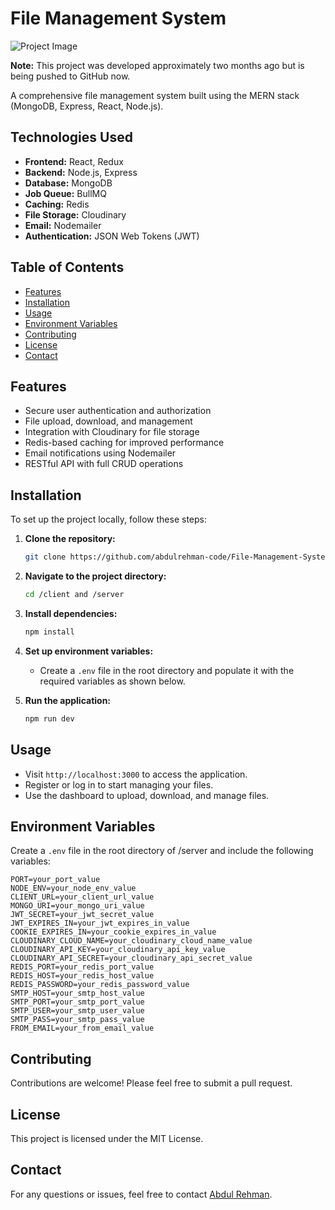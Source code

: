 # File Management System

![Project Image](https://res.cloudinary.com/dgljsrfmk/image/upload/v1727893011/lzqyovecydza15rxymdr.png)

**Note:** This project was developed approximately two months ago but is being pushed to GitHub now.

A comprehensive file management system built using the MERN stack (MongoDB, Express, React, Node.js).

## Technologies Used

- **Frontend:** React, Redux
- **Backend:** Node.js, Express
- **Database:** MongoDB
- **Job Queue:** BullMQ
- **Caching:** Redis
- **File Storage:** Cloudinary
- **Email:** Nodemailer
- **Authentication:** JSON Web Tokens (JWT)

## Table of Contents

- [Features](#features)
- [Installation](#installation)
- [Usage](#usage)
- [Environment Variables](#environment-variables)
- [Contributing](#contributing)
- [License](#license)
- [Contact](#contact)

## Features

- Secure user authentication and authorization
- File upload, download, and management
- Integration with Cloudinary for file storage
- Redis-based caching for improved performance
- Email notifications using Nodemailer
- RESTful API with full CRUD operations

## Installation

To set up the project locally, follow these steps:

1. **Clone the repository:**

   ```bash
   git clone https://github.com/abdulrehman-code/File-Management-System.git
   ```

2. **Navigate to the project directory:**

   ```bash
   cd /client and /server
   ```

3. **Install dependencies:**

   ```bash
   npm install
   ```

4. **Set up environment variables:**

   - Create a `.env` file in the root directory and populate it with the required variables as shown below.

5. **Run the application:**

   ```bash
   npm run dev
   ```

## Usage

- Visit `http://localhost:3000` to access the application.
- Register or log in to start managing your files.
- Use the dashboard to upload, download, and manage files.

## Environment Variables

Create a `.env` file in the root directory of /server and include the following variables:

```plaintext
PORT=your_port_value
NODE_ENV=your_node_env_value
CLIENT_URL=your_client_url_value
MONGO_URI=your_mongo_uri_value
JWT_SECRET=your_jwt_secret_value
JWT_EXPIRES_IN=your_jwt_expires_in_value
COOKIE_EXPIRES_IN=your_cookie_expires_in_value
CLOUDINARY_CLOUD_NAME=your_cloudinary_cloud_name_value
CLOUDINARY_API_KEY=your_cloudinary_api_key_value
CLOUDINARY_API_SECRET=your_cloudinary_api_secret_value
REDIS_PORT=your_redis_port_value
REDIS_HOST=your_redis_host_value
REDIS_PASSWORD=your_redis_password_value
SMTP_HOST=your_smtp_host_value
SMTP_PORT=your_smtp_port_value
SMTP_USER=your_smtp_user_value
SMTP_PASS=your_smtp_pass_value
FROM_EMAIL=your_from_email_value
```

## Contributing

Contributions are welcome! Please feel free to submit a pull request.

## License

This project is licensed under the MIT License.

## Contact

For any questions or issues, feel free to contact [Abdul Rehman](mailto:abdulrehman.code1@gmail.com).
